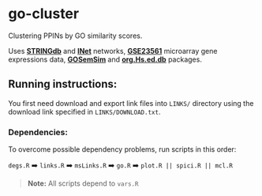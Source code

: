 # go-cluster
Clustering PPINs by GO similarity scores.

Uses [**STRINGdb**](https://string-db.org/) and [**INet**](https://journals.plos.org/plosone/article?id=10.1371/journal.pone.0190029) networks, [**GSE23561**](https://www.ncbi.nlm.nih.gov/geo/query/acc.cgi?acc=GSE23561) microarray gene expressions data, [**GOSemSim**](https://bioconductor.org/packages/release/bioc/vignettes/GOSemSim/inst/doc/GOSemSim.html) and [**org.Hs.ed.db**](https://bioconductor.org/packages/release/data/annotation/manuals/org.Hs.eg.db/man/org.Hs.eg.db.pdf) packages.

## Running instructions:
You first need download and export link files into ``LINKS/`` directory using the download link specified in ``LINKS/DOWNLOAD.txt``.

### Dependencies:
To overcome possible dependency problems, run scripts in this order:

``degs.R`` :arrow_right: ``links.R`` :arrow_right: ``msLinks.R`` :arrow_right: ``go.R`` :arrow_right: ``plot.R || spici.R || mcl.R``

> **Note:** All scripts depend to ``vars.R``
